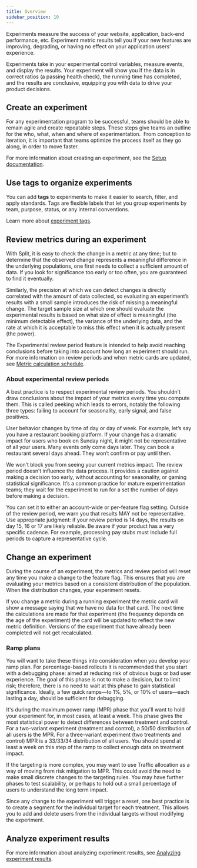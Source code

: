 ```yaml
---
title: Overview
sidebar_position: 10
---
```


Experiments measure the success of your website, application, back-end performance, etc. Experiment metric results tell you if your new features are improving, degrading, or having no effect on your application users’ experience.

Experiments take in your experimental control variables, measure events, and display the results. Your experiment will show you if the data is in correct ratios (a passing health check), the running time has completed, and the results are conclusive, equipping you with data to drive your product decisions.

## Create an experiment

For any experimentation program to be successful, teams should be able to remain agile and create repeatable steps. These steps give teams an outline for the who, what, when and where of experimentation.  From conception to iteration, it is important that teams optimize the process itself as they go along, in order to move faster. 

For more information about creating an experiment, see the [Setup documentation](/docs/feature-management-experimentation/experimentation/setup/).

## Use tags to organize experiments

You can add **tags** to experiments to make it easier to search, filter, and apply standards. Tags are flexible labels that let you group experiments by team, purpose, status, or any internal conventions. 

Learn more about [experiment tags](/docs/feature-management-experimentation/management-and-administration/tags/).

## Review metrics during an experiment

With Split, it is easy to check the change in a metric at any time; but to determine that the observed change represents a meaningful difference in the underlying populations, one first needs to collect a sufficient amount of data. If you look for significance too early or too often, you are guaranteed to find it eventually.

Similarly, the precision at which we can detect changes is directly correlated with the amount of data collected, so evaluating an experiment’s results with a small sample introduces the risk of missing a meaningful change. The target sample size at which one should evaluate the experimental results is based on what size of effect is meaningful (the minimum detectable effect), the variance of the underlying data, and the rate at which it is acceptable to miss this effect when it is actually present (the power).

The Experimental review period feature is intended to help avoid reaching conclusions before taking into account how long an experiment should run. For more information on review periods and when metric cards are updated, see [Metric calculation schedule](/docs/feature-management-experimentation/experimentation/experiment-results/viewing-experiment-results/metric-calculation-schedule#when-are-metric-cards-updated).

### About experimental review periods

A best practice is to respect experimental review periods. You shouldn’t draw conclusions about the impact of your metrics every time you compute them. This is called peeking which leads to errors, notably the following three types: failing to account for seasonality, early signal, and false positives.

User behavior changes by time of day or day of week. For example, let’s say you have a restaurant booking platform. If your change has a dramatic impact for users who book on Sunday night, it might not be representative of all your users. Many events only come days later. They can book a restaurant several days ahead. They won‘t confirm or pay until then.

We won’t block you from seeing your current metrics impact. The review period doesn’t influence the data process. It provides a caution against making a decision too early, without accounting for seasonality, or gaming statistical significance. It’s a common practice for mature experimentation teams; they wait for the experiment to run for a set the number of days before making a decision.

You can set it to either an account-wide or per-feature flag setting. Outside of the review period, we warn you that results MAY not be representative. Use appropriate judgment: if your review period is 14 days, the results on day 15, 16 or 17 are likely reliable. Be aware if your product has a very specific cadence. For example, processing pay stubs must include full periods to capture a representative cycle.

## Change an experiment

During the course of an experiment, the metrics and review period will reset any time you make a change to the feature flag. This ensures that you are evaluating your metrics based on a consistent distribution of the population. When the distribution changes, your experiment resets.

If you change a metric during a running experiment the metric card will show a message saying that we have no data for that card. The next time the calculations are made for that experiment (the frequency depends on the age of the experiment) the card will be updated to reflect the new metric definition. Versions of the experiment that have already been completed will not get recalculated.

### Ramp plans

You will want to take these things into consideration when you develop your ramp plan. For percentage-based rollouts it is recommended that you start with a debugging phase: aimed at reducing risk of obvious bugs or bad user experience. The goal of this phase is not to make a decision, but to limit risk; therefore, there is no need to wait at this phase to gain statistical significance. Ideally, a few quick ramps—to 1%, 5%, or 10% of users—each lasting a day, should be sufficient for debugging.

It's during the maximum power ramp (MPR) phase that you'll want to hold your experiment for, in most cases, at least a week. This phase gives the most statistical power to detect differences between treatment and control. For a two-variant experiment (treatment and control), a 50/50 distribution of all users is the MPR. For a three-variant experiment (two treatments and control) MPR is a 33/33/34 distribution of all users. You should spend at least a week on this step of the ramp to collect enough data on treatment impact.

If the targeting is more complex, you may want to use Traffic allocation as a way of moving from risk mitigation to MPR. This could avoid the need to make small discrete changes to the targeting rules. You may have further phases to test scalability, or perhaps to hold out a small percentage of users to understand the long term impact.

Since any change to the experiment will trigger a reset, one best practice is to create a segment for the individual target for each treatment. This allows you to add and delete users from the individual targets without modifying the experiment.

## Analyze experiment results

For more information about analyzing experiment results, see [Analyzing experiment results](/docs/feature-management-experimentation/experimentation/experiment-results/analyzing-experiment-results).
